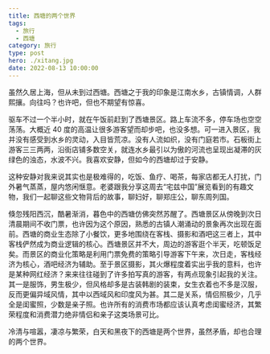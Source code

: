 ```yaml
---
title: 西塘的两个世界
tags:
  - 旅行
  - 西塘
category: 旅行
type: post
hero: ./xitang.jpg
date: 2022-08-13 10:00:00
---
```


虽然久居上海，但从未到过西塘。西塘之于我的印象是江南水乡，古镇情调，人群熙攘。向往吗？也许吧，但也不期望有惊喜。

驱车不过一个半小时，就在午饭前赶到了西塘景区。路上车流不多，停车场也空空荡荡。大概近 40 度的高温让很多游客望而却步吧，也没多想。可一进入景区，我并没有感受到水乡的灵动，入目皆荒凉。没有人流如织，没有门庭若市。石板街上游客三三两两，沿街店铺多数空关，就连水乡最引以为傲的河流也呈现出凝滞的灰绿色的浊态，水波不兴。我喜欢安静，但如今的西塘却过于安静。

这种安静对我来说其实也是极难得的，吃饭、鱼疗、喝茶，每家店都无人打扰，门外暑气蒸蒸，屋内悠闲惬意。老婆跟我分享这周去“宅兹中国”展览看到的有趣文物，我们一起聊这些文物背后的故事，聊妇好，聊郑庄公，聊东周列国。

倏忽残阳西沉，酷暑渐消，暮色中的西塘仿佛突然苏醒了。西塘景区从傍晚到次日清晨期间不收门票，也许因为这个原因，熟悉的古镇人潮涌动的景象再次出现在面前。西塘的商业生态除了小餐饮，更多地围绕在客栈、摄影和酒吧这三者上，其中客栈俨然成为商业逻辑的核心。西塘景区并不大，周边的游客逛个半天，吃顿饭足矣。而景区的商业化策略是利用门票免费的策略引导游客下午来，次日走，客栈经济为核心，酒吧经济为辅助。至于景区摄影，其火爆程度着实出乎我的意料，也许是某种网红经济？来来往往碰到了许多拍写真的游客，有两点现象引起我的关注。其一是服饰，男生极少，但风格却多是古装韩剧的装束，女生衣着也不多是汉服，反而更偏异域风情，其中以西域风和印度风为甚。其二是关系，情侣照极少，几乎全是闺蜜照，少数是亲子照。也许所有的消费市场都应该认真考虑闺蜜经济，其繁荣程度和消费潜力绝非情侣和亲子这类场景可比。

冷清与喧嚣，凄凉与繁荣，白天和黑夜下的西塘是两个世界，虽然矛盾，却也合理的两个世界。

